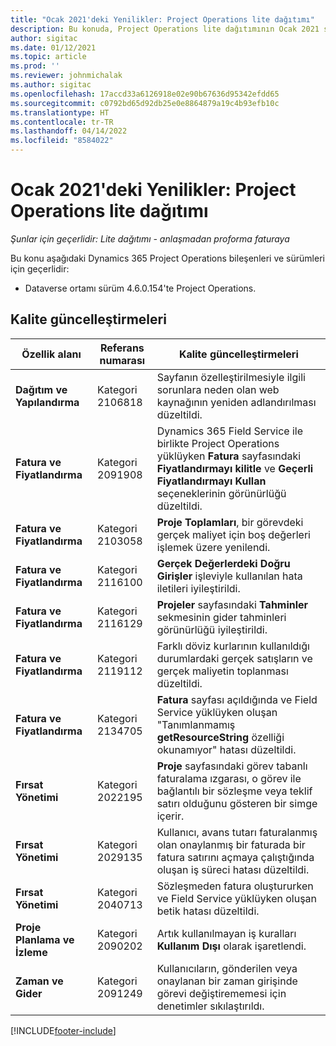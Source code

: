 ```yaml
---
title: "Ocak 2021'deki Yenilikler: Project Operations lite dağıtımı"
description: Bu konuda, Project Operations lite dağıtımının Ocak 2021 sürümünde bulunan kalite güncelleştirmeleri hakkında bilgiler sağlanmaktadır.
author: sigitac
ms.date: 01/12/2021
ms.topic: article
ms.prod: ''
ms.reviewer: johnmichalak
ms.author: sigitac
ms.openlocfilehash: 17accd33a6126918e02e90b67636d95342efdd65
ms.sourcegitcommit: c0792bd65d92db25e0e8864879a19c4b93efb10c
ms.translationtype: HT
ms.contentlocale: tr-TR
ms.lasthandoff: 04/14/2022
ms.locfileid: "8584022"
---
```

# <a name="whats-new-january-2021---project-operations-lite-deployment"></a>Ocak 2021'deki Yenilikler: Project Operations lite dağıtımı


_Şunlar için geçerlidir: Lite dağıtımı - anlaşmadan proforma faturaya_

Bu konu aşağıdaki Dynamics 365 Project Operations bileşenleri ve sürümleri için geçerlidir:

  - Dataverse ortamı sürüm 4.6.0.154'te Project Operations.
  
## <a name="quality-updates"></a>Kalite güncelleştirmeleri

| **Özellik alanı** | **Referans numarası** | **Kalite güncelleştirmeleri** |
| --- | --- | --- |
| **Dağıtım ve Yapılandırma** | Kategori 2106818 | Sayfanın özelleştirilmesiyle ilgili sorunlara neden olan web kaynağının yeniden adlandırılması düzeltildi. |
| **Fatura ve Fiyatlandırma** | Kategori 2091908 | Dynamics 365 Field Service ile birlikte Project Operations yüklüyken **Fatura** sayfasındaki **Fiyatlandırmayı kilitle** ve **Geçerli Fiyatlandırmayı Kullan** seçeneklerinin görünürlüğü düzeltildi. |
| **Fatura ve Fiyatlandırma** | Kategori 2103058 | **Proje Toplamları**, bir görevdeki gerçek maliyet için boş değerleri işlemek üzere yenilendi. |
| **Fatura ve Fiyatlandırma** | Kategori 2116100 | **Gerçek Değerlerdeki Doğru Girişler** işleviyle kullanılan hata iletileri iyileştirildi. |
| **Fatura ve Fiyatlandırma** | Kategori 2116129 | **Projeler** sayfasındaki **Tahminler** sekmesinin gider tahminleri görünürlüğü iyileştirildi. |
| **Fatura ve Fiyatlandırma** | Kategori 2119112 | Farklı döviz kurlarının kullanıldığı durumlardaki gerçek satışların ve gerçek maliyetin toplanması düzeltildi. |
| **Fatura ve Fiyatlandırma** | Kategori 2134705 | **Fatura** sayfası açıldığında ve Field Service yüklüyken oluşan "Tanımlanmamış **getResourceString** özelliği okunamıyor" hatası düzeltildi. |
| **Fırsat Yönetimi** | Kategori 2022195 | **Proje** sayfasındaki görev tabanlı faturalama ızgarası, o görev ile bağlantılı bir sözleşme veya teklif satırı olduğunu gösteren bir simge içerir. |
| **Fırsat Yönetimi** | Kategori 2029135 | Kullanıcı, avans tutarı faturalanmış olan onaylanmış bir faturada bir fatura satırını açmaya çalıştığında oluşan iş süreci hatası düzeltildi. |
| **Fırsat Yönetimi** | Kategori 2040713 | Sözleşmeden fatura oluştururken ve Field Service yüklüyken oluşan betik hatası düzeltildi. |
| **Proje Planlama ve İzleme** | Kategori 2090202 | Artık kullanılmayan iş kuralları **Kullanım Dışı** olarak işaretlendi. |
| **Zaman ve Gider** | Kategori 2091249 | Kullanıcıların, gönderilen veya onaylanan bir zaman girişinde görevi değiştirememesi için denetimler sıkılaştırıldı. |


[!INCLUDE[footer-include](../../includes/footer-banner.md)]